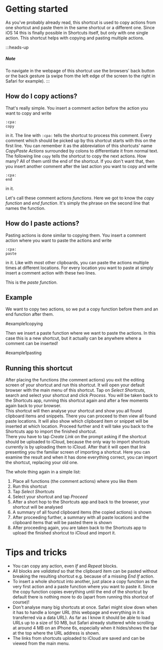 # Getting started

As you've probably already read, this shortcut is used to copy actions from one shortcut and paste them in the same shortcut or a different one. Since iOS 14 this is finally possible in Shortcuts itself, but only with one single action. This shortcut helps with copying and pasting multiple actions.

:::heads-up
##### Note
To navigate in the webpage of this shortcut use the browsers' back button or the back gesture (a swipe from the left edge of the screen to the right in Safari for example).
:::

## How do I copy actions?
That's really simple. You insert a comment action before the action you want to copy and write
```
:cpa:
copy
```
in it. The line with `:cpa:` tells the shortcut to process this comment. Every comment which should be picked up by this shortcut starts with this on the first line. You can remember it as the abbreviation of this shortcuts' name _CopyPaste Actions_ surrounded by colons to differentiate it from normal text.  
The following line `copy` tells the shortcut to copy the next actions. How many? All of them until the end of the shortcut. If you don't want that, then you insert another comment after the last action you want to copy and write
```
:cpa:
end
```
in it.

Let's call these comment actions _functions_. Here we got to know the _copy function_ and _end function_. It's simply the phrase on the second line that names the function.

## How do I paste actions?
Pasting actions is done similar to copying them. You insert a comment action where you want to paste the actions and write
```
:cpa:
paste
```
in it. Like with most other clipboards, you can paste the actions multiple times at different locations. For every location you want to paste at simply insert a comment action with these two lines.

This is the _paste function_.

## Example
We want to copy two actions, so we put a copy function before them and an end function after them.

#example1copying

Then we insert a paste function where we want to paste the actions. In this case this is a new shortcut, but it actually can be anywhere where a comment can be inserted!

#example1pasting


## Running this shortcut
After placing the functions (the comment actions) you exit the editing screen of your shortcut and run this shortcut. It will open your default browser with the main menu of this shortcut. Tap on _Select Shortcuts_, search and select your shortcut and click _Process_. You will be taken back to the Shortcuts app, running this shortcut again and after a few moments again back to your browser.  
This shortcut will then analyse your shortcut and show you all found clipboard items and snippets. There you can proceed to then view all found paste locations. It will also show which clipboard item or snippet will be inserted at which location. Proceed further and it will take you back to the Shortcuts app to import the finished shortcut.  
There you have to tap _Create Link_ on the prompt asking if the shortcut should be uploaded to iCloud, because the only way to import shortcuts currently is by uploading them to iCloud. After that it will open that link presenting you the familiar screen of importing a shortcut. Here you can examine the result and when it has done everything correct, you can import the shortcut, replacing your old one.

The whole thing again in a simple list:
1. Place all functions (the comment actions) where you like them
2. Run this shortcut
3. Tap _Select Shortcuts_
4. Select your shortcut and tap _Proceed_
5. After a short hop to the Shortcuts app and back to the browser, your shortcut will be analysed
6. A summary of all found clipboard items (the copied actions) is shown
7. After proceeding further, a summary with all paste locations and the clipboard items that will be pasted there is shown
8. After proceeding again, you are taken back to the Shortcuts app to upload the finished shortcut to iCloud and import it.

# Tips and tricks

* You can copy any action, even _If_ and _Repeat_ blocks.
* All blocks are _validated_ so that the clipboard item can be pasted without breaking the resulting shortcut e.g. because of a missing _End If_ action.
* To insert a whole shortcut into another, just place a copy function as the very first action and a paste function where you want to paste it. Since the copy function copies everything until the end of the shortcut by default there is nothing more to do (apart from running this shortcut of course)!
* Don't analyse many big shortcuts at once. Safari might slow down when it has to handle a longer URL (this webpage and everything in it is transferred via a data URL). As far as I know it should be able to load URLs up to a size of 50 MB, but Safari already stuttered while scrolling at around 4 MB on an iPhone 6s, especially when it hides/shows the bar at the top where the URL address is shown.
* The links from shortcuts uploaded to iCloud are saved and can be viewed from the main menu.
